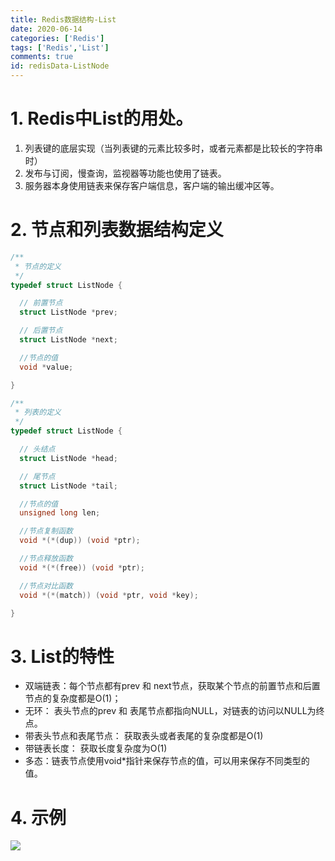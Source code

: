 ```yaml
---
title: Redis数据结构-List
date: 2020-06-14
categories: ['Redis']
tags: ['Redis','List']
comments: true
id: redisData-ListNode
---
```


# 1. Redis中List的用处。

1.  列表键的底层实现（当列表键的元素比较多时，或者元素都是比较长的字符串时）
2.  发布与订阅，慢查询，监视器等功能也使用了链表。
3.  服务器本身使用链表来保存客户端信息，客户端的输出缓冲区等。

# 2. 节点和列表数据结构定义

```C
/**
 * 节点的定义
 */
typedef struct ListNode {

  // 前置节点
  struct ListNode *prev;

  // 后置节点
  struct ListNode *next;

  //节点的值
  void *value;

}
```

```C
/**
 * 列表的定义
 */
typedef struct ListNode {

  // 头结点
  struct ListNode *head;

  // 尾节点
  struct ListNode *tail;

  //节点的值
  unsigned long len;

  //节点复制函数
  void *(*(dup)) (void *ptr);

  //节点释放函数
  void *(*(free)) (void *ptr);

  //节点对比函数
  void *(*(match)) (void *ptr, void *key);

}
```

# 3. List的特性

* 双端链表：每个节点都有prev 和 next节点，获取某个节点的前置节点和后置节点的复杂度都是O(1)；
* 无环： 表头节点的prev 和 表尾节点都指向NULL，对链表的访问以NULL为终点。
* 带表头节点和表尾节点： 获取表头或者表尾的复杂度都是O(1)
* 带链表长度： 获取长度复杂度为O(1)
* 多态：链表节点使用void*指针来保存节点的值，可以用来保存不同类型的值。

# 4. 示例
![](http://qiniu.yangrouhubo.com/markdown-img-paste-20200614193540272.png)
